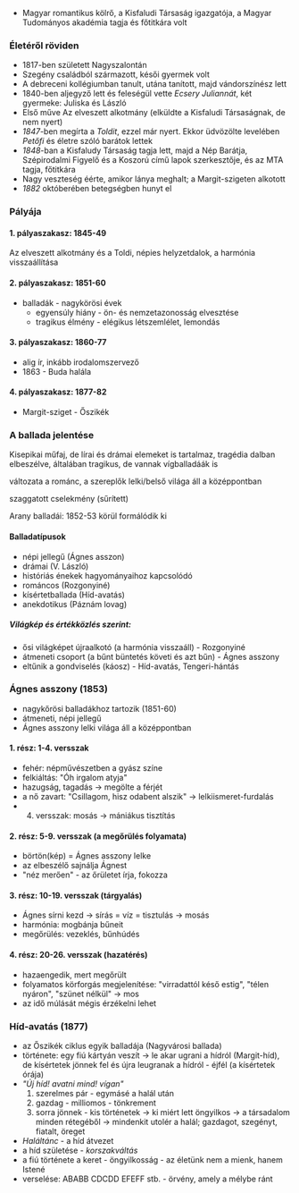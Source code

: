  - Magyar romantikus kölrő, a Kisfaludi Társaság igazgatója, a Magyar Tudományos akadémia tagja és főtitkára volt

### Életéről röviden

 - 1817-ben született Nagyszalontán
 - Szegény családból származott, késői gyermek volt
 - A debreceni kollégiumban tanult, utána tanított, majd vándorszínész lett
 - 1840-ben aljegyző lett és feleségül vette *Ecsery Juliannát*, két gyermeke: Juliska és László
 - Első műve Az elveszett alkotmány (elküldte a Kisfaludi Társaságnak, de nem nyert)
 - *1847*-ben megírta a *Toldit*, ezzel már nyert. Ekkor üdvözölte levelében *Petőfi* és életre szóló barátok lettek
 - *1848*-ban a Kisfaludy Társaság tagja lett, majd a Nép Barátja, Szépirodalmi Figyelő és a Koszorú című lapok szerkesztője, és az MTA tagja, főtitkára
 - Nagy veszteség éérte, amikor lánya meghalt; a Margit-szigeten alkotott
 - *1882* októberében betegségben hunyt el

### Pályája

#### 1. pályaszakasz: 1845-49

Az elveszett alkotmány és a Toldi, népies helyzetdalok, a harmónia visszaállítása

#### 2. pályaszakasz: 1851-60

 - balladák - nagykörösi évek
   + egyensúly hiány - ön- és nemzetazonosság elvesztése
   + tragikus élmény - elégikus létszemlélet, lemondás

#### 3. pályaszakasz: 1860-77

 - alig ír, inkább irodalomszervező
 - 1863 - Buda halála

#### 4. pályaszakasz: 1877-82

 - Margit-sziget - Őszikék

### A ballada jelentése

Kisepikai műfaj, de lírai és drámai elemeket is tartalmaz, tragédia dalban elbeszélve, általában tragikus, de vannak vígballadáák is

változata a románc, a szereplők lelki/belső világa áll a középpontban

szaggatott cselekmény (sűrített)

Arany balladái: 1852-53 körül formálódik ki

#### Balladatípusok

 - népi jellegű (Ágnes asszon)
 - drámai (V. László)
 - históriás énekek hagyományaihoz kapcsolódó
 - románcos (Rozgonyiné)
 - kísértetballada (Híd-avatás)
 - anekdotikus (Páznám lovag)

##### Világkép és értékközlés szerint:

 - ősi világképet újraalkotó (a harmónia visszaáll) - Rozgonyiné
 - átmeneti csoport (a bűnt büntetés követi és azt bűn) - Ágnes asszony
 - eltűnik a gondviselés (káosz) - Híd-avatás, Tengeri-hántás

### Ágnes asszony (1853)

 - nagykőrösi balladákhoz tartozik (1851-60)
 - átmeneti, népi jellegű
 - Ágnes asszony lelki világa áll a középpontban

#### 1. rész: 1-4. versszak

 - fehér: népművészetben a gyász színe
 - felkiáltás: "Óh irgalom atyja"
 - hazugság, tagadás -> megölte a férjét
 - a nő zavart: "Csillagom, hisz odabent alszik" -> lelkiismeret-furdalás
 - 4. versszak: mosás -> mániákus tisztítás

#### 2. rész: 5-9. versszak (a megőrülés folyamata)

 - börtön(kép) = Ágnes asszony lelke
 - az elbeszélő sajnálja Ágnest
 - "néz merően" - az őrületet írja, fokozza

#### 3. rész: 10-19. versszak (tárgyalás)

 - Ágnes sírni kezd -> sírás = víz = tisztulás -> mosás
 - harmónia: mogbánja bűneit
 - megőrülés: vezeklés, bűnhúdés

#### 4. rész: 20-26. versszak (hazatérés)

 - hazaengedik, mert megőrült
 - folyamatos körforgás megjelenítése: "virradattól késő estig", "télen nyáron", "szünet nélkül" -> mos
 - az idő múlását mégis érzékelni lehet

### Híd-avatás (1877)

 - az Őszikék ciklus egyik balladája (Nagyvárosi ballada)
 - története: egy fiú kártyán veszít -> le akar ugrani a hídról (Margit-híd), de kísértetek jönnek fel és újra leugranak a hídról - éjfél (a kísértetek órája)
 - *"Új híd! avatni mind! vígan"*
   1. szerelmes pár - egymásé a halál után
   2. gazdag - milliomos - tönkrement
   3. sorra jönnek - kis történetek -> ki miért lett öngyilkos -> a társadalom minden rétegéből -> mindenkit utolér a halál; gazdagot, szegényt, fiatalt, öreget
 - *Haláltánc* - a híd átvezet
 - a híd születése - *korszakváltás*
 - a fiú története a keret - öngyilkosság - az életünk nem a mienk, hanem Istené
 - verselése: ABABB CDCDD EFEFF stb. - örvény, amely a mélybe ránt
